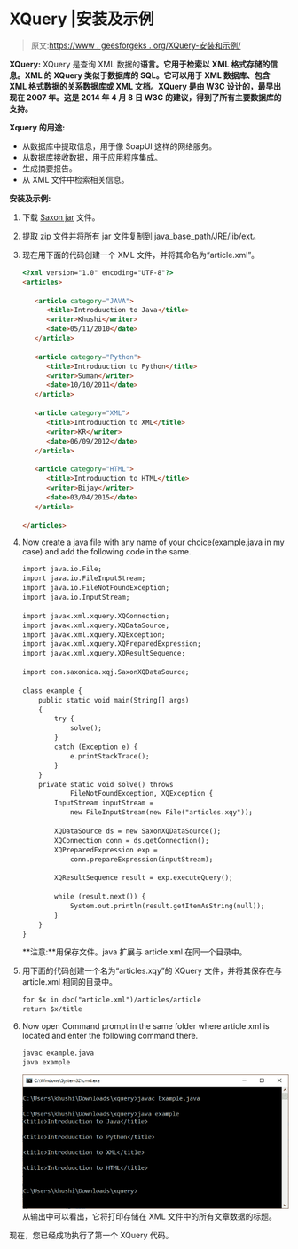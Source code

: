 # XQuery |安装及示例

> 原文:[https://www . geesforgeks . org/XQuery-安装和示例/](https://www.geeksforgeeks.org/xquery-installation-and-example/)

**XQuery:** XQuery 是查询 XML 数据的**语言。它用于检索以 XML 格式存储的信息。XML 的 XQuery 类似于数据库的 SQL。它可以用于 XML 数据库、包含 XML 格式数据的关系数据库或 XML 文档。XQuery 是由 W3C 设计的，最早出现在 2007 年。这是 2014 年 4 月 8 日 **W3C 的建议**，得到了所有主要数据库的支持。**

**Xquery 的用途:**

*   从数据库中提取信息，用于像 SoapUI 这样的网络服务。
*   从数据库接收数据，用于应用程序集成。
*   生成摘要报告。
*   从 XML 文件中检索相关信息。

**安装及示例:**

1.  下载 [Saxon jar](https://github.com/khushi-15/xquery/raw/master/SaxonHE10-0J.zip) 文件。
2.  提取 zip 文件并将所有 jar 文件复制到 java_base_path/JRE/lib/ext。
3.  现在用下面的代码创建一个 XML 文件，并将其命名为“article.xml”。

    ```html
    <?xml version="1.0" encoding="UTF-8"?>
    <articles>

       <article category="JAVA">
          <title>Introduuction to Java</title>
          <writer>Khushi</writer>
          <date>05/11/2010</date>
       </article>

       <article category="Python">
          <title>Introduuction to Python</title>
          <writer>Suman</writer>
          <date>10/10/2011</date>
       </article>

       <article category="XML">
          <title>Introduuction to XML</title>
          <writer>KR</writer>
          <date>06/09/2012</date>
       </article>

       <article category="HTML">
          <title>Introduuction to HTML</title>
          <writer>Bijay</writer>
          <date>03/04/2015</date>
       </article>

    </articles>
    ```

4.  Now create a java file with any name of your choice(example.java in my case) and add the following code in the same.

    ```html
    import java.io.File;
    import java.io.FileInputStream;
    import java.io.FileNotFoundException;
    import java.io.InputStream;

    import javax.xml.xquery.XQConnection;
    import javax.xml.xquery.XQDataSource;
    import javax.xml.xquery.XQException;
    import javax.xml.xquery.XQPreparedExpression;
    import javax.xml.xquery.XQResultSequence;

    import com.saxonica.xqj.SaxonXQDataSource;

    class example {
        public static void main(String[] args)
        {
            try {
                solve();
            }
            catch (Exception e) {
                e.printStackTrace();
            }
        }
        private static void solve() throws
                FileNotFoundException, XQException {
            InputStream inputStream = 
                new FileInputStream(new File("articles.xqy"));

            XQDataSource ds = new SaxonXQDataSource();
            XQConnection conn = ds.getConnection();
            XQPreparedExpression exp = 
                conn.prepareExpression(inputStream);

            XQResultSequence result = exp.executeQuery();

            while (result.next()) {
                System.out.println(result.getItemAsString(null));
            }
        }
    }
    ```

    **注意:**用保存文件。java 扩展与 article.xml 在同一个目录中。

5.  用下面的代码创建一个名为“articles.xqy”的 XQuery 文件，并将其保存在与 article.xml 相同的目录中。

    ```html
    for $x in doc("article.xml")/articles/article
    return $x/title

    ```

6.  Now open Command prompt in the same folder where article.xml is located and enter the following command there.

    ```html
    javac example.java
    java example

    ```

    ![](img/a06ea80c8f1d67b887999ccfef15ac2d.png)
    从输出中可以看出，它将打印存储在 XML 文件中的所有文章数据的标题。

现在，您已经成功执行了第一个 XQuery 代码。
